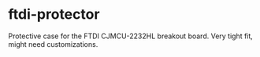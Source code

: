 # ftdi-protector
Protective case for the FTDI CJMCU-2232HL breakout board. Very tight fit, might need customizations.
